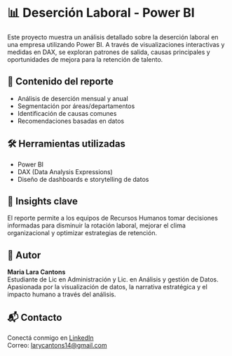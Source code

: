 # 📊 Deserción Laboral - Power BI

Este proyecto muestra un análisis detallado sobre la deserción laboral en una empresa utilizando Power BI. A través de visualizaciones interactivas y medidas en DAX, se exploran patrones de salida, causas principales y oportunidades de mejora para la retención de talento.

## 📁 Contenido del reporte
- Análisis de deserción mensual y anual
- Segmentación por áreas/departamentos
- Identificación de causas comunes
- Recomendaciones basadas en datos

## 🛠️ Herramientas utilizadas
- Power BI
- DAX (Data Analysis Expressions)
- Diseño de dashboards e storytelling de datos

## 🧠 Insights clave
El reporte permite a los equipos de Recursos Humanos tomar decisiones informadas para disminuir la rotación laboral, mejorar el clima organizacional y optimizar estrategias de retención.

## 👤 Autor
**Maria Lara Cantons**  
Estudiante de Lic en Administración y Lic. en Análisis y gestión de Datos.
Apasionada por la visualización de datos, la narrativa estratégica y el impacto humano a través del análisis.



## 📬 Contacto
Conectá conmigo en [LinkedIn](https://www.linkedin.com/in/lara-cantons-/)  
Correo: larycantons14@gmail.com
